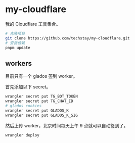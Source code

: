 # my-cloudflare

我的 Cloudflare 工具集合。

```sh
# 克隆项目
git clone https://github.com/techstay/my-cloudflare.git
# 安装依赖
pnpm update
```

## workers

目前只有一个 glados 签到 worker。

首先添加以下 secret。

```sh
wrangler secret put TG_BOT_TOKEN
wrangler secret put TG_CHAT_ID
# glados cookies
wrangler secret put GLADOS_K
wrangler secret put GLADOS_K_SIG
```

然后上传 worker，北京时间每天上午 9 点就可以自动签到了。

```sh
wrangler deploy
```
